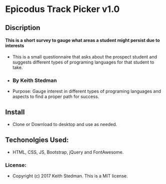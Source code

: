 # Epicodus Track Picker v1.0
## Discription
#### This is a short survey to gauge what areas a student might persist due to interests
+ This is a small questionnaire that asks about the prospect student and suggests different types of programing languages for that student to take.
+ ### By Keith Stedman
+ Purpose: Gauge interest in different types of programing languages and aspects to find a proper path for success.
## Install
+ Clone or Download to desktop and use as needed.
## Techonolgies Used:
+ HTML, CSS, JS, Bootstrap, jQuery and FontAwesome.
### License:
+ Copyright (c) 2017 Keith Stedman. This is a MIT license.
